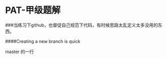 # PAT-甲级题解

###当练习下github，也督促自己规范下代码，有时候思路太乱定义太多没用的东西。

####Creating a new branch is quick

master 的一行
